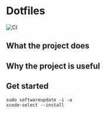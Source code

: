 # Dotfiles

![CI](https://github.com/robocopklaus/dotfiles/workflows/ci/badge.svg)

## What the project does

## Why the project is useful

## Get started

```
sudo softwareupdate -i -a
xcode-select --install
```
